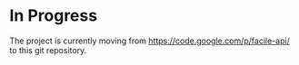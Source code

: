 # In Progress
The project is currently moving from https://code.google.com/p/facile-api/ to this git repository.
